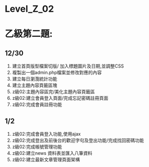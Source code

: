 # Level_Z_02

# 乙級第二題:

## 12/30
1. 建立首頁版型檔案切版/ 加入標題圖片及日期,並調整CSS
2. 複製出一個admin.php檔案並修改對應的內容
3. 建立每日瀏灠統計功能
4. 建立主題內容頁籤區塊
5. z級02:主題內容區完/美化主題內容頁籤區
6. z級02:建立會員登入頁面/完成忘記密碼註冊頁面
7. z級02:完成會員註冊功能
## 1/2
1. z級02:完成會員登入功能,使用ajax
2. z級02:完成登出及前後台的歡迎字句及登出功能/完成找回密碼功能
3. z級02:完成帳號管理功能
4. z級02:建立news 資料表並匯入八筆資料
5. z級02:建立最新文章管理頁面架構